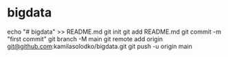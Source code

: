 # bigdata
echo "# bigdata" >> README.md
git init
git add README.md
git commit -m "first commit"
git branch -M main
git remote add origin git@github.com:kamilasolodko/bigdata.git
git push -u origin main
